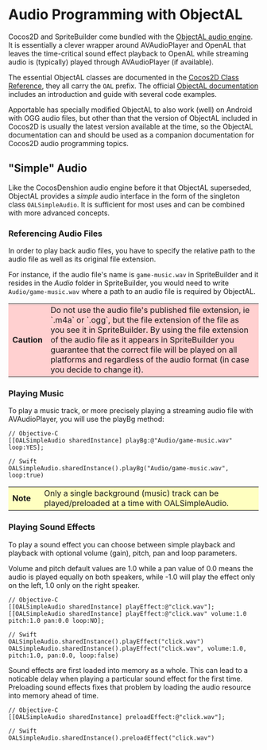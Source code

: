 # Audio Programming with ObjectAL

Cocos2D and SpriteBuilder come bundled with the [ObjectAL audio engine](http://kstenerud.github.io/ObjectAL-for-iPhone/). It is essentially a clever wrapper around AVAudioPlayer and OpenAL that leaves the time-critical sound effect playback to OpenAL while streaming audio is (typically) played through AVAudioPlayer (if available).

The essential ObjectAL classes are documented in the [Cocos2D Class Reference](http://www.cocos2d-swift.org/docs/api), they all carry the `OAL` prefix. The official [ObjectAL documentation](http://kstenerud.github.io/ObjectAL-for-iPhone/documentation/index.html) includes an introduction and guide with several code examples.

Apportable has specially modified ObjectAL to also work (well) on Android with OGG audio files, but other than that the version of ObjectAL included in Cocos2D is usually the latest version available at the time, so the ObjectAL documentation can and should be used as a companion documentation for Cocos2D audio programming topics.

## "Simple" Audio

Like the CocosDenshion audio engine before it that ObjectAL superseded, ObjectAL provides a *simple* audio interface in the form of the singleton class `OALSimpleAudio`. It is sufficient for most uses and can be combined with more advanced concepts.

### Referencing Audio Files

In order to play back audio files, you have to specify the relative path to the audio file as well as its original file extension.

For instance, if the audio file's name is `game-music.wav` in SpriteBuilder and it resides in the *Audio* folder in SpriteBuilder, you would need to write `Audio/game-music.wav` where a path to an audio file is required by ObjectAL.

<table border="0"><tr><td width="48px" bgcolor="#ffd0d0"><strong>Caution</strong></td><td bgcolor="#ffd0d0">
Do not use the audio file's published file extension, ie `.m4a` or `.ogg`, but the file extension of the file as you see it in SpriteBuilder. By using the file extension of the audio file as it appears in SpriteBuilder you guarantee that the correct file will be played on all platforms and regardless of the audio format (in case you decide to change it).
</td></tr></table>


### Playing Music

To play a music track, or more precisely playing a streaming audio file with AVAudioPlayer, you will use the playBg method:

	// Objective-C
	[[OALSimpleAudio sharedInstance] playBg:@"Audio/game-music.wav" loop:YES];

	// Swift
	OALSimpleAudio.sharedInstance().playBg("Audio/game-music.wav", loop:true)

<table border="0"><tr><td width="48px" bgcolor="#ffffc0"><strong>Note</strong></td><td bgcolor="#ffffc0">
Only a single background (music) track can be played/preloaded at a time with OALSimpleAudio.
</td></tr></table>

### Playing Sound Effects

To play a sound effect you can choose between simple playback and playback with optional volume (gain), pitch, pan and loop parameters. 

Volume and pitch default values are 1.0 while a pan value of 0.0 means the audio is played equally on both speakers, while -1.0 will play the effect only on the left, 1.0 only on the right speaker.

	// Objective-C
    [[OALSimpleAudio sharedInstance] playEffect:@"click.wav"];
    [[OALSimpleAudio sharedInstance] playEffect:@"click.wav" volume:1.0 pitch:1.0 pan:0.0 loop:NO];

	// Swift
    OALSimpleAudio.sharedInstance().playEffect("click.wav")
    OALSimpleAudio.sharedInstance().playEffect("click.wav", volume:1.0, pitch:1.0, pan:0.0, loop:false)

Sound effects are first loaded into memory as a whole. This can lead to a noticable delay when playing a particular sound effect for the first time. Preloading sound effects fixes that problem by loading the audio resource into memory ahead of time.

	// Objective-C
    [[OALSimpleAudio sharedInstance] preloadEffect:@"click.wav"];

	// Swift
    OALSimpleAudio.sharedInstance().preloadEffect("click.wav")
